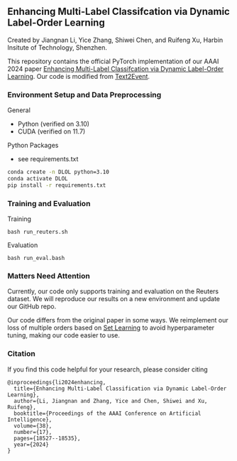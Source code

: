 ## Enhancing Multi-Label Classifcation via Dynamic Label-Order Learning

Created by Jiangnan Li, Yice Zhang, Shiwei Chen, and Ruifeng Xu, Harbin Insitute of Technology, Shenzhen.

This repository contains the official PyTorch implementation of our AAAI 2024 paper [Enhancing Multi-Label Classifcation via Dynamic Label-Order Learning](https://ojs.aaai.org/index.php/AAAI/article/view/29814). Our code is modified from [Text2Event](https://github.com/luyaojie/text2event).

### Environment Setup and Data Preprocessing
General

- Python (verified on 3.10)
- CUDA (verified on 11.7)

Python Packages

- see requirements.txt

```bash
conda create -n DLOL python=3.10
conda activate DLOL
pip install -r requirements.txt
```

### Training and Evaluation
Training
```text
bash run_reuters.sh
```
Evaluation
```text
bash run_eval.bash
```
### Matters Need Attention
Currently, our code only supports training and evaluation on the Reuters dataset. We will reproduce our results on a new environment and update our GitHub repo.

Our code differs from the original paper in some ways. We reimplement our loss of multiple orders based on [Set Learning](https://github.com/KagamiBaka/Set-Learning) to avoid hyperparameter tuning, making our code easier to use.

### Citation
If you find this code helpful for your research, please consider citing
```text
@inproceedings{li2024enhancing,
  title={Enhancing Multi-Label Classification via Dynamic Label-Order Learning},
  author={Li, Jiangnan and Zhang, Yice and Chen, Shiwei and Xu, Ruifeng},
  booktitle={Proceedings of the AAAI Conference on Artificial Intelligence},
  volume={38},
  number={17},
  pages={18527--18535},
  year={2024}
}
```
